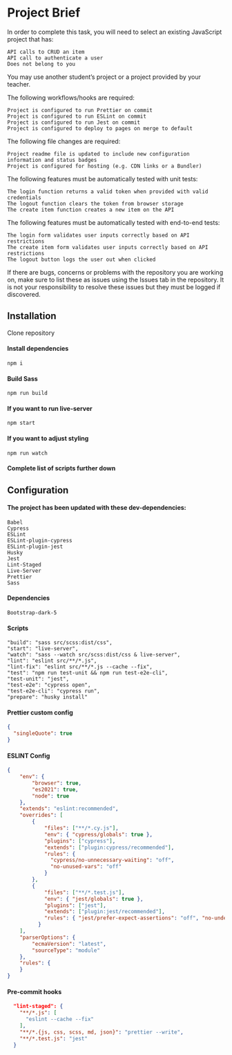 # Project Brief

In order to complete this task, you will need to select an existing JavaScript project that has:

    API calls to CRUD an item
    API call to authenticate a user
    Does not belong to you

You may use another student’s project or a project provided by your teacher.

The following workflows/hooks are required:

    Project is configured to run Prettier on commit
    Project is configured to run ESLint on commit
    Project is configured to run Jest on commit
    Project is configured to deploy to pages on merge to default

The following file changes are required:

    Project readme file is updated to include new configuration information and status badges
    Project is configured for hosting (e.g. CDN links or a Bundler)

The following features must be automatically tested with unit tests:

    The login function returns a valid token when provided with valid credentials
    The logout function clears the token from browser storage
    The create item function creates a new item on the API

The following features must be automatically tested with end-to-end tests:

    The login form validates user inputs correctly based on API restrictions
    The create item form validates user inputs correctly based on API restrictions
    The logout button logs the user out when clicked

If there are bugs, concerns or problems with the repository you are working on, make sure to list these as issues using the Issues tab in the repository. It is not your responsibility to resolve these issues but they must be logged if discovered.

## Installation
Clone repository

#### Install dependencies
    npm i

#### Build Sass
    npm run build
    
#### If you want to run live-server
    npm start
    
#### If you want to adjust styling
    npm run watch
    
#### Complete list of scripts further down

## Configuration

#### The project has been updated with these dev-dependencies:

    Babel
    Cypress
    ESLint
    ESLint-plugin-cypress
    ESLint-plugin-jest
    Husky
    Jest
    Lint-Staged
    Live-Server
    Prettier
    Sass
    
#### Dependencies
    
    Bootstrap-dark-5
    
#### Scripts

    "build": "sass src/scss:dist/css",
    "start": "live-server",
    "watch": "sass --watch src/scss:dist/css & live-server",
    "lint": "eslint src/**/*.js",
    "lint-fix": "eslint src/**/*.js --cache --fix",
    "test": "npm run test-unit && npm run test-e2e-cli",
    "test-unit": "jest",
    "test-e2e": "cypress open",
    "test-e2e-cli": "cypress run",
    "prepare": "husky install"
    
#### Prettier custom config

```json
{
  "singleQuote": true
}
```

#### ESLINT Config

```json
{
    "env": {
        "browser": true,
        "es2021": true,
        "node": true
    },
    "extends": "eslint:recommended",
    "overrides": [
        {
            "files": ["**/*.cy.js"],
            "env": { "cypress/globals": true },
            "plugins": ["cypress"],
            "extends": ["plugin:cypress/recommended"],
            "rules": {
              "cypress/no-unnecessary-waiting": "off",
              "no-unused-vars": "off"
            }
        },
        {
            "files": ["**/*.test.js"],
            "env": { "jest/globals": true },
            "plugins": ["jest"],
            "extends": ["plugin:jest/recommended"],
            "rules": { "jest/prefer-expect-assertions": "off", "no-undef": "off", "jest/no-conditional-expect": "off" }
          }
    ],
    "parserOptions": {
        "ecmaVersion": "latest",
        "sourceType": "module"
    },
    "rules": {
    }
}
```
    
#### Pre-commit hooks

```json
  "lint-staged": {
    "**/*.js": [
      "eslint --cache --fix"
    ],
    "**/*.{js, css, scss, md, json}": "prettier --write",
    "**/*.test.js": "jest"
  }
```
    


